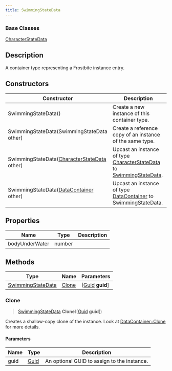 ```yaml
---
title: SwimmingStateData
---
```

### Base Classes

[CharacterStateData](CharacterStateData)

## Description

A container type representing a Frostbite instance entry.

## Constructors

| Constructor                                                                  | Description                                                                                                               |
| ---------------------------------------------------------------------------- | ------------------------------------------------------------------------------------------------------------------------- |
| SwimmingStateData()                                                          | Create a new instance of this container type.                                                                             |
| SwimmingStateData(SwimmingStateData other)                                   | Create a reference copy of an instance of the same type.                                                                  |
| SwimmingStateData([CharacterStateData](CharacterStateData) other)            | Upcast an instance of type [CharacterStateData](CharacterStateData) to [SwimmingStateData](SwimmingStateData).            |
| SwimmingStateData([DataContainer](/vext/ref/shared/class/datacontainer) other) | Upcast an instance of type [DataContainer](/vext/ref/shared/class/datacontainer) to [SwimmingStateData](SwimmingStateData). |

## Properties

| Name           | Type   | Description |
| -------------- | ------ | ----------- |
| bodyUnderWater | number |             |

## Methods

| Type                                   | Name            | Parameters                                     |
| -------------------------------------- | --------------- | ---------------------------------------------- |
| [SwimmingStateData](SwimmingStateData) | [Clone](#clone) | \[[Guid](/vext/ref/shared/class/guid) **guid**\] |

### Clone

> [SwimmingStateData](SwimmingStateData) **Clone**(\[[Guid](/vext/ref/shared/class/guid) **guid**\])

Creates a shallow-copy clone of the instance. Look at [DataContainer::Clone](/vext/ref/shared/class/datacontainer#clone) for more details.

#### Parameters

| Name | Type         | Description                                 |
| ---- | ------------ | ------------------------------------------- |
| guid | [Guid](Guid) | An optional GUID to assign to the instance. |
